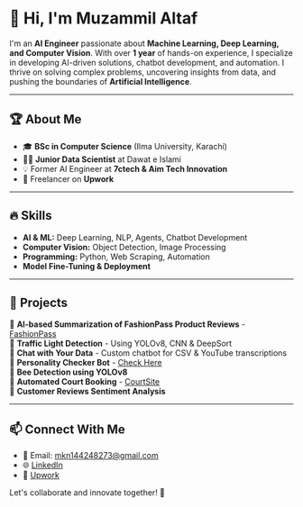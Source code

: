 # 👋 Hi, I'm Muzammil Altaf  

I'm an **AI Engineer** passionate about **Machine Learning, Deep Learning, and Computer Vision**. With over **1 year** of hands-on experience, I specialize in developing AI-driven solutions, chatbot development, and automation. I thrive on solving complex problems, uncovering insights from data, and pushing the boundaries of **Artificial Intelligence**.  

---

## 🏆 About Me  
- 🎓 **BSc in Computer Science** (Ilma University, Karachi)  
- 👨‍💻 **Junior Data Scientist** at Dawat e Islami  
- 💡 Former AI Engineer at **7ctech & Aim Tech Innovation**  
- 🚀 Freelancer on **Upwork**  

---

## 🔥 Skills  
- **AI & ML:** Deep Learning, NLP, Agents, Chatbot Development  
- **Computer Vision:** Object Detection, Image Processing  
- **Programming:** Python, Web Scraping, Automation  
- **Model Fine-Tuning & Deployment**  

---

## 💼 Projects  
🔹 **AI-based Summarization of FashionPass Product Reviews** - [FashionPass](https://www.fashionpass.com/)  
🔹 **Traffic Light Detection** - Using YOLOv8, CNN & DeepSort  
🔹 **Chat with Your Data** - Custom chatbot for CSV & YouTube transcriptions  
🔹 **Personality Checker Bot** - [Check Here](https://preben.rollebot.dk/)  
🔹 **Bee Detection using YOLOv8**  
🔹 **Automated Court Booking** - [CourtSite](https://www.courtsite.my)  
🔹 **Customer Reviews Sentiment Analysis**  

---

## 📫 Connect With Me  
- 📧 Email: mkn144248273@gmail.com  
- 🌐 [LinkedIn](https://www.linkedin.com/in/muzammil-altaf-k-06b858296/)  
- 🎯 [Upwork](https://www.upwork.com/freelancers/~01292bb5f455550f9c)  

Let's collaborate and innovate together! 🚀  
